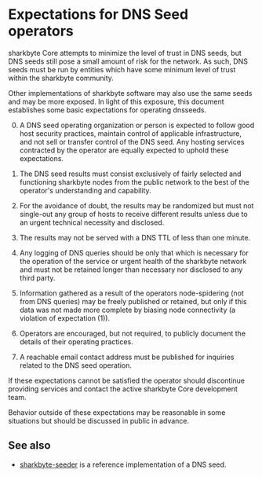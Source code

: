 Expectations for DNS Seed operators
====================================

sharkbyte Core attempts to minimize the level of trust in DNS seeds,
but DNS seeds still pose a small amount of risk for the network.
As such, DNS seeds must be run by entities which have some minimum
level of trust within the sharkbyte community.

Other implementations of sharkbyte software may also use the same
seeds and may be more exposed. In light of this exposure, this
document establishes some basic expectations for operating dnsseeds.

0. A DNS seed operating organization or person is expected to follow good
host security practices, maintain control of applicable infrastructure,
and not sell or transfer control of the DNS seed. Any hosting services
contracted by the operator are equally expected to uphold these expectations.

1. The DNS seed results must consist exclusively of fairly selected and
functioning sharkbyte nodes from the public network to the best of the
operator's understanding and capability.

2. For the avoidance of doubt, the results may be randomized but must not
single-out any group of hosts to receive different results unless due to an
urgent technical necessity and disclosed.

3. The results may not be served with a DNS TTL of less than one minute.

4. Any logging of DNS queries should be only that which is necessary
for the operation of the service or urgent health of the sharkbyte
network and must not be retained longer than necessary nor disclosed
to any third party.

5. Information gathered as a result of the operators node-spidering
(not from DNS queries) may be freely published or retained, but only
if this data was not made more complete by biasing node connectivity
(a violation of expectation (1)).

6. Operators are encouraged, but not required, to publicly document the
details of their operating practices.

7. A reachable email contact address must be published for inquiries
related to the DNS seed operation.

If these expectations cannot be satisfied the operator should
discontinue providing services and contact the active sharkbyte
Core development team.

Behavior outside of these expectations may be reasonable in some
situations but should be discussed in public in advance.

See also
----------
- [sharkbyte-seeder](https://github.com/nightlysharkbyte/sharkbyte-seeder) is a reference implementation of a DNS seed.
